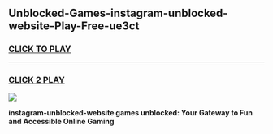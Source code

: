 
## Unblocked-Games-instagram-unblocked-website-Play-Free-ue3ct
<h3>
<a href="https://premium76.site?title=instagram-unblocked-website&ref=23A">CLICK TO PLAY</a></h3>
<hr>

<h3>
<a href="https://premium76.site?title=instagram-unblocked-website&ref=23A">CLICK 2 PLAY</a>
  
</h3>

<a href="https://premium76.site?title=instagram-unblocked-website&ref=23A"><img src="https://clearcache.store/games.png"></a>


**instagram-unblocked-website games unblocked: Your Gateway to Fun and Accessible Online Gaming**
